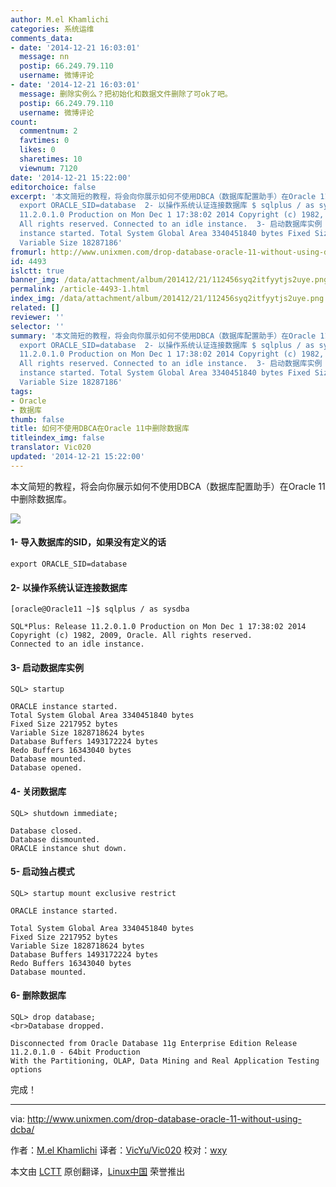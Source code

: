 ```yaml
---
author: M.el Khamlichi
categories: 系统运维
comments_data:
- date: '2014-12-21 16:03:01'
  message: nn
  postip: 66.249.79.110
  username: 微博评论
- date: '2014-12-21 16:03:01'
  message: 删除实例么？把初始化和数据文件删除了可ok了吧。
  postip: 66.249.79.110
  username: 微博评论
count:
  commentnum: 2
  favtimes: 0
  likes: 0
  sharetimes: 10
  viewnum: 7120
date: '2014-12-21 15:22:00'
editorchoice: false
excerpt: '本文简短的教程，将会向你展示如何不使用DBCA（数据库配置助手）在Oracle 11中删除数据库。  1- 导入数据库的SID，如果没有定义的话
  export ORACLE_SID=database  2- 以操作系统认证连接数据库 $ sqlplus / as sysdba SQL*Plus: Release
  11.2.0.1.0 Production on Mon Dec 1 17:38:02 2014 Copyright (c) 1982, 2009, Oracle.
  All rights reserved. Connected to an idle instance.  3- 启动数据库实例 SQL startup ORACLE
  instance started. Total System Global Area 3340451840 bytes Fixed Size 2217952 bytes
  Variable Size 18287186'
fromurl: http://www.unixmen.com/drop-database-oracle-11-without-using-dcba/
id: 4493
islctt: true
banner_img: /data/attachment/album/201412/21/112456syq2itfyytjs2uye.png
permalink: /article-4493-1.html
index_img: /data/attachment/album/201412/21/112456syq2itfyytjs2uye.png.thumb.jpg
related: []
reviewer: ''
selector: ''
summary: '本文简短的教程，将会向你展示如何不使用DBCA（数据库配置助手）在Oracle 11中删除数据库。  1- 导入数据库的SID，如果没有定义的话
  export ORACLE_SID=database  2- 以操作系统认证连接数据库 $ sqlplus / as sysdba SQL*Plus: Release
  11.2.0.1.0 Production on Mon Dec 1 17:38:02 2014 Copyright (c) 1982, 2009, Oracle.
  All rights reserved. Connected to an idle instance.  3- 启动数据库实例 SQL startup ORACLE
  instance started. Total System Global Area 3340451840 bytes Fixed Size 2217952 bytes
  Variable Size 18287186'
tags:
- Oracle
- 数据库
thumb: false
title: 如何不使用DBCA在Oracle 11中删除数据库
titleindex_img: false
translator: Vic020
updated: '2014-12-21 15:22:00'
---
```


本文简短的教程，将会向你展示如何不使用DBCA（数据库配置助手）在Oracle 11中删除数据库。


![](/data/attachment/album/201412/21/112456syq2itfyytjs2uye.png)


#### 1- 导入数据库的SID，如果没有定义的话



```
export ORACLE_SID=database

```

#### 2- 以操作系统认证连接数据库



```
[oracle@Oracle11 ~]$ sqlplus / as sysdba

SQL*Plus: Release 11.2.0.1.0 Production on Mon Dec 1 17:38:02 2014
Copyright (c) 1982, 2009, Oracle. All rights reserved.
Connected to an idle instance.

```

#### 3- 启动数据库实例



```
SQL> startup

ORACLE instance started.
Total System Global Area 3340451840 bytes
Fixed Size 2217952 bytes
Variable Size 1828718624 bytes
Database Buffers 1493172224 bytes
Redo Buffers 16343040 bytes
Database mounted.
Database opened.

```

#### 4- 关闭数据库



```
SQL> shutdown immediate;

Database closed.
Database dismounted.
ORACLE instance shut down.

```

#### 5- 启动独占模式



```
SQL> startup mount exclusive restrict

ORACLE instance started.

Total System Global Area 3340451840 bytes
Fixed Size 2217952 bytes
Variable Size 1828718624 bytes
Database Buffers 1493172224 bytes
Redo Buffers 16343040 bytes
Database mounted.

```

#### 6- 删除数据库



```
SQL> drop database;
<br>Database dropped.

Disconnected from Oracle Database 11g Enterprise Edition Release 11.2.0.1.0 - 64bit Production
With the Partitioning, OLAP, Data Mining and Real Application Testing options

```

完成！




---


via: <http://www.unixmen.com/drop-database-oracle-11-without-using-dcba/>


作者：[M.el Khamlichi](http://www.unixmen.com/author/pirat9/) 译者：[VicYu/Vic020](http://vicyu.net/) 校对：[wxy](https://github.com/wxy)


本文由 [LCTT](https://github.com/LCTT/TranslateProject) 原创翻译，[Linux中国](http://linux.cn/) 荣誉推出